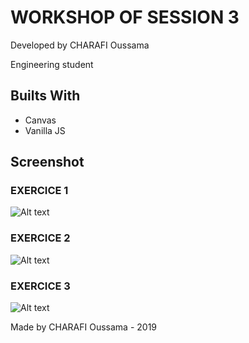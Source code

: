 # WORKSHOP OF SESSION 3


Developed by CHARAFI Oussama

Engineering student


## Builts With

* Canvas
* Vanilla JS

## Screenshot
### EXERCICE 1
![Alt text](https://i.ibb.co/NW2TQFf/s3-exo1.jpg)

### EXERCICE 2
![Alt text](https://i.ibb.co/MGP9vNq/s3-exo2.jpg)

### EXERCICE 3
![Alt text](https://i.ibb.co/ys57zQS/s3-exo3.jpg)

Made by CHARAFI Oussama - 2019

